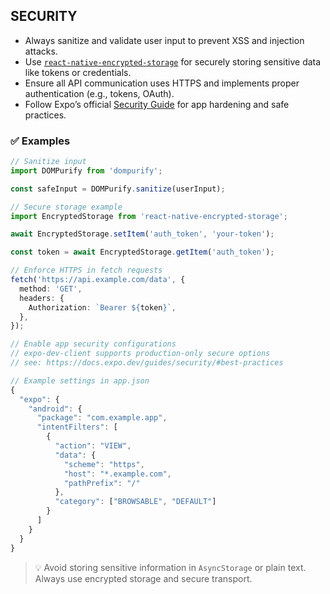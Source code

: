 ## SECURITY

- Always sanitize and validate user input to prevent XSS and injection attacks.
- Use [`react-native-encrypted-storage`](https://github.com/emeraldsanto/react-native-encrypted-storage) for securely storing sensitive data like tokens or credentials.
- Ensure all API communication uses HTTPS and implements proper authentication (e.g., tokens, OAuth).
- Follow Expo’s official [Security Guide](https://docs.expo.dev/guides/security/) for app hardening and safe practices.

### ✅ Examples

```ts
// Sanitize input
import DOMPurify from 'dompurify';

const safeInput = DOMPurify.sanitize(userInput);
```

```ts
// Secure storage example
import EncryptedStorage from 'react-native-encrypted-storage';

await EncryptedStorage.setItem('auth_token', 'your-token');

const token = await EncryptedStorage.getItem('auth_token');
```

```ts
// Enforce HTTPS in fetch requests
fetch('https://api.example.com/data', {
  method: 'GET',
  headers: {
    Authorization: `Bearer ${token}`,
  },
});
```

```ts
// Enable app security configurations
// expo-dev-client supports production-only secure options
// see: https://docs.expo.dev/guides/security/#best-practices

// Example settings in app.json
{
  "expo": {
    "android": {
      "package": "com.example.app",
      "intentFilters": [
        {
          "action": "VIEW",
          "data": {
            "scheme": "https",
            "host": "*.example.com",
            "pathPrefix": "/"
          },
          "category": ["BROWSABLE", "DEFAULT"]
        }
      ]
    }
  }
}
```

> 💡 Avoid storing sensitive information in `AsyncStorage` or plain text. Always use encrypted storage and secure transport.
